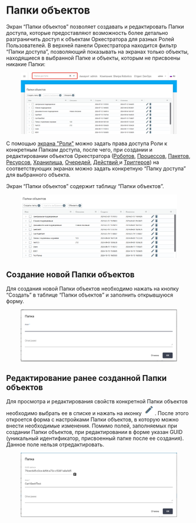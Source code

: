 # Папки объектов

Экран “Папки объектов” позволяет создавать и редактировать Папки доступа, которые предоставляют возможность более детально разграничить доступ к объектам Оркестратора для разных Ролей Пользователей. В верхней панели Оркестратора находится фильтр “Папки доступа”, позволяющий показывать на экранах только объекты, находящиеся в выбранной Папке и объекты, которым не присвоены никакие Папки:

<figure><img src="../../../.gitbook/assets/изображение (1) (1) (1) (1) (1) (1) (1) (1).png" alt=""><figcaption></figcaption></figure>

С помощью [экрана "Роли"](roli.md) можно задать права доступа Роли к конкретным Папкам доступа, после чего, при создании и редактировании объектов Оркестратора ([Роботов](roboty.md), [Процессов](processy.md), [Пакетов](pakety.md), [Ресурсов](resursy.md), [Хранилища](khranilishe.md), [Очередей](ocheredi.md), [Действий ](deistviya/)и [Триггеров](triggery.md)) на соответствующих экранах можно задать конкретную “Папку доступа” для выбранного объекта.

Экран “Папки объектов” содержит таблицу “Папки объектов”.

<figure><img src="../../../.gitbook/assets/2025-04-23_18-10-05.png" alt=""><figcaption></figcaption></figure>

## **Создание новой Папки объектов**

Для создания новой Папки объектов необходимо нажать на кнопку “Создать” в таблице “Папки объектов” и заполнить открывшуюся форму.&#x20;

<figure><img src="../../../.gitbook/assets/изображение (2) (1) (1) (1) (1) (1).png" alt=""><figcaption></figcaption></figure>

## **Редактирование ранее созданной Папки объектов**

Для просмотра и редактирования свойств конкретной Папки объектов необходимо выбрать ее в списке и нажать на иконку ![](../../../.gitbook/assets/2025-04-17_22-35-51.png). После этого откроется форма с настройками Папки объектов, в которую можно внести необходимые изменения. Помимо полей, заполняемых при создании Папки объектов, при редактировании в форме указан GUID (уникальный идентификатор, присвоенный папке после ее создания). Данное поле нельзя отредактировать.

<figure><img src="../../../.gitbook/assets/изображение (106).png" alt=""><figcaption></figcaption></figure>
